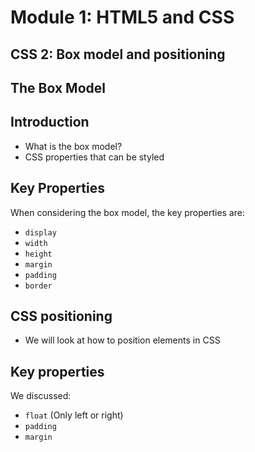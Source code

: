 # Module 1: HTML5 and CSS

## CSS 2: Box model and positioning

## The Box Model

## Introduction

- What is the box model?
- CSS properties that can be styled


## Key Properties

When considering the box model, the key properties are:  
- `display`
- `width`
- `height`
- `margin`
- `padding`
- `border`


## CSS positioning


- We will look at how to position elements in CSS


## Key properties


We discussed:
- `float` (Only left or right)
- `padding`
- `margin`





